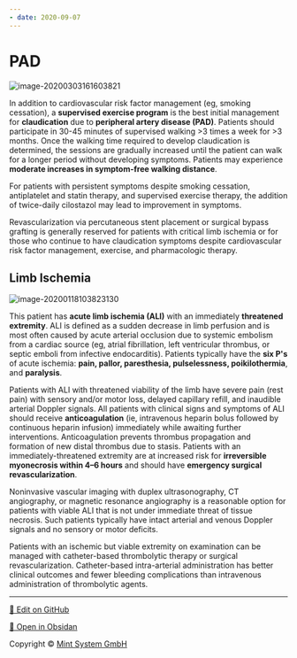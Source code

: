 ```yaml
---
- date: 2020-09-07
---
```


# PAD

<!-- PAD rx -->

![image-20200303161603821](https://photos.thisispiggy.com/file/wikiFiles/image-20200303161603821.png)

In addition to cardiovascular risk factor management (eg, smoking cessation), a **supervised exercise program** is the best initial management for **claudication** due to **peripheral artery disease (PAD)**. Patients should participate in 30-45 minutes of supervised walking >3 times a week for >3 months. Once the walking time required to  develop claudication is determined, the sessions are gradually increased until the patient can walk for a longer period without developing  symptoms. Patients may experience **moderate increases in symptom-free walking distance**.

For patients with persistent symptoms despite smoking cessation,  antiplatelet and statin therapy, and supervised exercise therapy, the  addition of twice-daily cilostazol may lead to improvement in symptoms.

Revascularization via percutaneous stent placement or surgical bypass  grafting is generally reserved for patients with critical limb ischemia  or for those who continue to have claudication symptoms despite  cardiovascular risk factor management, exercise, and pharmacologic  therapy.

## Limb Ischemia

<!-- limb ischemia types, deficit, doppler, management -->

![image-20200118103823130](https://photos.thisispiggy.com/file/wikiFiles/image-20200118103823130.png)

This patient has **acute limb ischemia (ALI)** with an immediately **threatened extremity**.  ALI is defined as a sudden decrease in limb perfusion and is most often caused by acute arterial occlusion due to systemic embolism from a  cardiac source (eg, atrial fibrillation, left ventricular thrombus, or  septic emboli from infective endocarditis). Patients typically have the **six P's** of acute ischemia: **pain, pallor, paresthesia, pulselessness, poikilothermia**, and **paralysis**.

Patients with ALI with threatened viability of the limb have severe pain (rest  pain) with sensory and/or motor loss, delayed capillary refill, and  inaudible arterial Doppler signals. All patients with clinical signs  and symptoms of ALI should receive **anticoagulation** (ie, intravenous heparin bolus followed by continuous heparin infusion)  immediately while awaiting further interventions. Anticoagulation  prevents thrombus propagation and formation of new distal thrombus due  to stasis. Patients with an immediately-threatened extremity are at  increased risk for **irreversible myonecrosis within 4–6 hours** and should have **emergency surgical revascularization**.

Noninvasive vascular imaging with duplex ultrasonography, CT  angiography, or magnetic resonance angiography is a reasonable option  for patients with viable ALI that is not under immediate threat of  tissue necrosis. Such patients typically have intact arterial and  venous Doppler signals and no sensory or motor deficits.

Patients with an ischemic but viable extremity on examination can be  managed with catheter-based thrombolytic therapy or surgical  revascularization. Catheter-based intra-arterial administration has  better clinical outcomes and fewer bleeding complications than  intravenous administration of thrombolytic agents.


<hr>

[📝 Edit on GitHub](https://github.com/Mint-System/Knowledge/blob/master/PAD.md)

[📂 Open in Obsidan](obsidian://open?vault=Knowledge%20Mint%20System&file=PAD.md ':target=_self')

<footer>Copyright © <a href="https://www.mint-system.ch/">Mint System GmbH</a></footer>